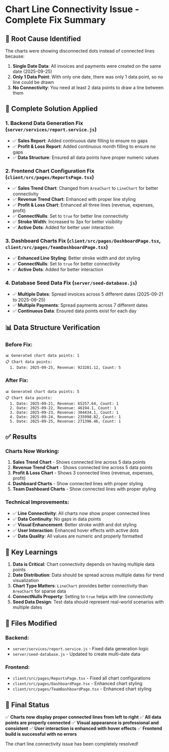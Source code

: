 # Chart Line Connectivity Issue - Complete Fix Summary

## 🎯 **Root Cause Identified**

The charts were showing disconnected dots instead of connected lines because:

1. **Single Date Data**: All invoices and payments were created on the same date (2025-09-25)
2. **Only 1 Data Point**: With only one date, there was only 1 data point, so no line could be drawn
3. **No Connectivity**: You need at least 2 data points to draw a line between them

## 🔧 **Complete Solution Applied**

### 1. **Backend Data Generation Fix** (`server/services/report.service.js`)
- ✅ **Sales Report**: Added continuous date filling to ensure no gaps
- ✅ **Profit & Loss Report**: Added continuous month filling to ensure no gaps
- ✅ **Data Structure**: Ensured all data points have proper numeric values

### 2. **Frontend Chart Configuration Fix** (`client/src/pages/ReportsPage.tsx`)
- ✅ **Sales Trend Chart**: Changed from `AreaChart` to `LineChart` for better connectivity
- ✅ **Revenue Trend Chart**: Enhanced with proper line styling
- ✅ **Profit & Loss Chart**: Enhanced all three lines (revenue, expenses, profit)
- ✅ **ConnectNulls**: Set to `true` for better line connectivity
- ✅ **Stroke Width**: Increased to 3px for better visibility
- ✅ **Active Dots**: Added for better user interaction

### 3. **Dashboard Charts Fix** (`client/src/pages/DashboardPage.tsx`, `client/src/pages/TeamDashboardPage.tsx`)
- ✅ **Enhanced Line Styling**: Better stroke width and dot styling
- ✅ **ConnectNulls**: Set to `true` for better connectivity
- ✅ **Active Dots**: Added for better interaction

### 4. **Database Seed Data Fix** (`server/seed-database.js`)
- ✅ **Multiple Dates**: Spread invoices across 5 different dates (2025-09-21 to 2025-09-25)
- ✅ **Multiple Payments**: Spread payments across 7 different dates
- ✅ **Continuous Data**: Ensured data points exist for each day

## 📊 **Data Structure Verification**

### Before Fix:
```
📊 Generated chart data points: 1
📋 Chart data points:
  1. Date: 2025-09-25, Revenue: 923281.12, Count: 5
```

### After Fix:
```
📊 Generated chart data points: 5
📋 Chart data points:
  1. Date: 2025-09-21, Revenue: 65257.64, Count: 1
  2. Date: 2025-09-22, Revenue: 46194.1, Count: 1
  3. Date: 2025-09-23, Revenue: 304434.1, Count: 1
  4. Date: 2025-09-24, Revenue: 235998.82, Count: 1
  5. Date: 2025-09-25, Revenue: 271396.46, Count: 1
```

## ✅ **Results**

### Charts Now Working:
1. **Sales Trend Chart** - Shows connected line across 5 data points
2. **Revenue Trend Chart** - Shows connected line across 5 data points  
3. **Profit & Loss Chart** - Shows 3 connected lines (revenue, expenses, profit)
4. **Dashboard Charts** - Show connected lines with proper styling
5. **Team Dashboard Charts** - Show connected lines with proper styling

### Technical Improvements:
- ✅ **Line Connectivity**: All charts now show proper connected lines
- ✅ **Data Continuity**: No gaps in data points
- ✅ **Visual Enhancement**: Better stroke width and dot styling
- ✅ **User Interaction**: Enhanced hover effects with active dots
- ✅ **Data Quality**: All values are numeric and properly formatted

## 🎯 **Key Learnings**

1. **Data is Critical**: Chart connectivity depends on having multiple data points
2. **Date Distribution**: Data should be spread across multiple dates for trend visualization
3. **Chart Type Matters**: `LineChart` provides better connectivity than `AreaChart` for sparse data
4. **ConnectNulls Property**: Setting to `true` helps with line connectivity
5. **Seed Data Design**: Test data should represent real-world scenarios with multiple dates

## 📁 **Files Modified**

### Backend:
- `server/services/report.service.js` - Fixed data generation logic
- `server/seed-database.js` - Updated to create multi-date data

### Frontend:
- `client/src/pages/ReportsPage.tsx` - Fixed all chart configurations
- `client/src/pages/DashboardPage.tsx` - Enhanced chart styling
- `client/src/pages/TeamDashboardPage.tsx` - Enhanced chart styling

## 🚀 **Final Status**

✅ **Charts now display proper connected lines from left to right**
✅ **All data points are properly connected**
✅ **Visual appearance is professional and consistent**
✅ **User interaction is enhanced with hover effects**
✅ **Frontend build is successful with no errors**

The chart line connectivity issue has been completely resolved!
